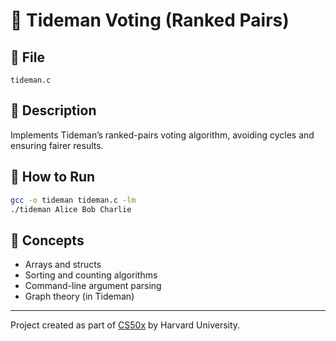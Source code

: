 # 🧠 Tideman Voting (Ranked Pairs)

## 📄 File
`tideman.c`

## 📝 Description
Implements Tideman’s ranked-pairs voting algorithm, avoiding cycles and ensuring fairer results.

## 🚀 How to Run
```bash
gcc -o tideman tideman.c -lm
./tideman Alice Bob Charlie
```

## 🧠 Concepts
- Arrays and structs
- Sorting and counting algorithms
- Command-line argument parsing
- Graph theory (in Tideman)

---

Project created as part of [CS50x](https://cs50.harvard.edu/x/) by Harvard University.